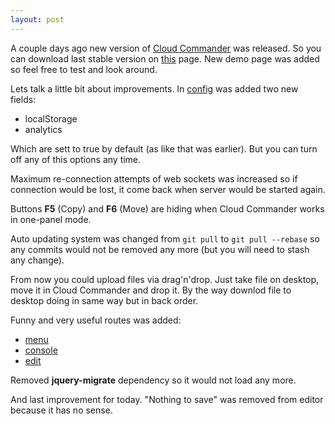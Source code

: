 ```yaml
---
layout: post
---
```


A couple days ago new version of [Cloud Commander](http://cloudcmd.io "Cloud Commander") was released. So you can download last stable version on [this](https://github.com/coderaiser/cloudcmd/releases/tag/v0.4.0 "v0.4.0") page. New demo page was added so feel free to test and look around.

Lets talk a little bit about improvements.
In [config](https://github.com/coderaiser/cloudcmd/blob/master/json/config.json#L4L5 "config") was added two new fields:

 -  localStorage
 - analytics

Which are sett to true by default (as like that was earlier). 
But you can turn off any of this options any time.

Maximum re-connection attempts of web sockets was increased so if connection would be lost, it come back when server would be started again.

Buttons **F5** (Copy) and **F6** (Move) are hiding when Cloud Commander works in one-panel mode.

Auto updating system was changed from
``` git pull ``` to ```git pull --rebase``` so any commits would not be removed any more (but you will need to stash any change).

From now you could upload files via drag'n'drop. Just take file on desktop, move it in Cloud Commander and drop it. By the way downlod file to desktop doing in same way but in back order.

Funny and very useful routes was added:

- [menu](http://io.cloudcmd.io#/menu "Menu")
- [console](http://io.cloudcmd.io#/console "Console")
- [edit](http://io.cloudcmd.io/fs/etc#/edit/passwd "Edit")

Removed **jquery-migrate** dependency so it would not load any more.

And last improvement for today. "Nothing to save" was removed from editor because it has no sense.
